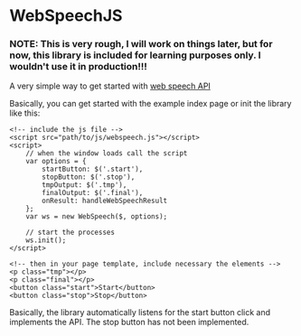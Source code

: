 WebSpeechJS
===========

### NOTE: This is very rough, I will work on things later, but for now, this library is included for learning purposes only. I wouldn't use it in production!!!

A very simple way to get started with [web speech API](http://caniuse.com/#feat=web-speech)

Basically, you can get started with the example index page or init the library like this:

```
<!-- include the js file -->
<script src="path/to/js/webspeech.js"></script>
<script>
    // when the window loads call the script
    var options = {
        startButton: $('.start'),
        stopButton: $('.stop'),
        tmpOutput: $('.tmp'),
        finalOutput: $('.final'),
        onResult: handleWebSpeechResult
    };
    var ws = new WebSpeech($, options);

    // start the processes
    ws.init();
</script>

<!-- then in your page template, include necessary the elements -->
<p class="tmp"></p>
<p class="final"></p>
<button class="start">Start</button>
<button class="stop">Stop</button>

```

Basically, the library automatically listens for the start button click and implements the API. The stop button has not been implemented.